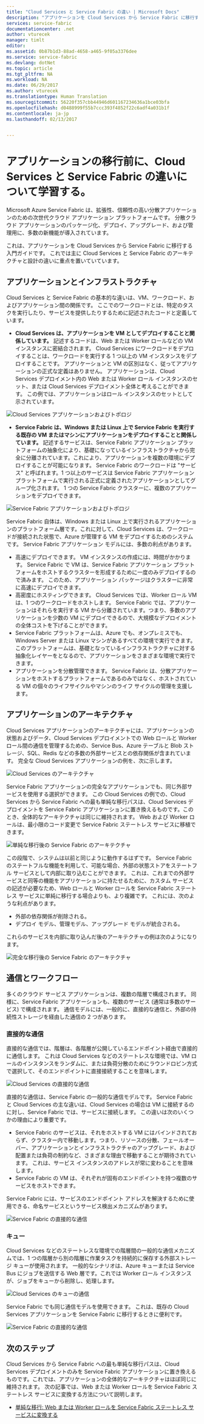 ```yaml
---
title: "Cloud Services と Service Fabric の違い | Microsoft Docs"
description: "アプリケーションを Cloud Services から Service Fabric に移行する際の概念の概要。"
services: service-fabric
documentationcenter: .net
author: vturecek
manager: timlt
editor: 
ms.assetid: 0b87b1d3-88ad-4658-a465-9f05a3376dee
ms.service: service-fabric
ms.devlang: dotNet
ms.topic: article
ms.tgt_pltfrm: NA
ms.workload: NA
ms.date: 06/29/2017
ms.author: vturecek
ms.translationtype: Human Translation
ms.sourcegitcommit: 56220f357cbb44946d601167234636a1bce03bfa
ms.openlocfilehash: d0488999f55b7ccc393f4852f22c6adf4a031b1f
ms.contentlocale: ja-jp
ms.lasthandoff: 02/13/2017


---
```

# <a name="learn-about-the-differences-between-cloud-services-and-service-fabric-before-migrating-applications"></a>アプリケーションの移行前に、Cloud Services と Service Fabric の違いについて学習する。
Microsoft Azure Service Fabric は、拡張性、信頼性の高い分散アプリケーションのための次世代クラウド アプリケーション プラットフォームです。 分散クラウド アプリケーションのパッケージ化、デプロイ、アップグレード、および管理用に、多数の新機能が導入されています。 

これは、アプリケーションを Cloud Services から Service Fabric に移行する入門ガイドです。 これでは主に Cloud Services と Service Fabric のアーキテクチャと設計の違いに重点を置いていています。

## <a name="applications-and-infrastructure"></a>アプリケーションとインフラストラクチャ
Cloud Services と Service Fabric の基本的な違いは、VM、ワークロード、およびアプリケーション間の関係です。 ここでのワークロードとは、特定のタスクを実行したり、サービスを提供したりするために記述されたコードと定義しています。

* **Cloud Services は、アプリケーションを VM としてデプロイすることと関係しています。** 記述するコードは、Web または Worker ロールなどの VM インスタンスに密結合されます。 Cloud Services にワークロードをデプロイすることは、ワークロードを実行する 1 つ以上の VM インスタンスをデプロイすることです。 アプリケーションと VM の区別はなく、従ってアプリケーションの正式な定義はありません。 アプリケーションは、Cloud Services デプロイメント内の Web または Worker ロール インスタンスのセット、または Cloud Services デプロイメント全体と考えることができます。 この例では、アプリケーションはロール インスタンスのセットとして示されています。

![Cloud Services アプリケーションおよびトポロジ][1]

* **Service Fabric は、Windows または Linux 上で Service Fabric を実行する既存の VM またはマシンにアプリケーションをデプロイすることと関係しています。** 記述するサービスは、Service Fabric アプリケーション プラットフォームの抽象化により、基礎になっているインフラストラクチャから完全に分離されています。これにより、アプリケーションを複数の環境にデプロイすることが可能になります。 Service Fabric のワークロードは "サービス" と呼ばれます。1 つ以上のサービスは Service Fabric アプリケーション プラットフォームで実行される正式に定義されたアプリケーションとしてグループ化されます。 1 つの Service Fabric クラスターに、複数のアプリケーションをデプロイできます。

![Service Fabric アプリケーションおよびトポロジ][2]

Service Fabric 自体は、Windows または Linux 上で実行されるアプリケーションのプラットフォーム層です。これに対して、Cloud Services は、ワークロードが接続された状態で、Azure が管理する VM をデプロイするためのシステムです。
Service Fabric アプリケーション モデルには、多数の利点があります。

* 高速にデプロイできます。 VM インスタンスの作成には、時間がかかります。 Service Fabric で VM は、Service Fabric アプリケーション プラットフォームをホストするクラスターを形成するために一度のみデプロイするので済みます。 このため、アプリケーション パッケージはクラスターに非常に高速にデプロイできます。
* 高密度にホスティングできます。 Cloud Services では、Worker ロール VM は、1 つのワークロードをホストします。 Service Fabric では、アプリケーションはそれらを実行する VM から分離されています。つまり、多数のアプリケーションを少数の VM にデプロイできるので、大規模なデプロイメントの全体コストを下げることができます。
* Service Fabric プラットフォームは、Azure でも、オンプレミスでも、Windows Server または Linux マシンがあるすべての環境で実行できます。 このプラットフォームは、基礎となっているインフラストラクチャに対する抽象化レイヤーをとなるので、アプリケーションをさまざまな環境で実行できます。 
* アプリケーションを分散管理できます。 Service Fabric は、分散アプリケーションをホストするプラットフォームであるのみではなく、ホストされている VM の個々のライフサイクルやマシンのライフ サイクルの管理を支援します。

## <a name="application-architecture"></a>アプリケーションのアーキテクチャ
Cloud Services アプリケーションのアーキテクチャには、アプリケーションの状態およびデータ、Cloud Services デプロイメントでの Web ロールと Worker ロール間の通信を管理するための、Service Bus、Azure テーブルと Blob ストレージ、SQL、Redis などの多数の外部サービスとの依存関係が含まれています。 完全な Cloud Services アプリケーションの例を、次に示します。  

![Cloud Services のアーキテクチャ][9]

Service Fabric アプリケーションの完全なアプリケーションでも、同じ外部サービスを使用する選択ができます。 この Cloud Services の例での、Cloud Services から Service Fabric への最も単純な移行パスは、Cloud Services デプロイメントを Service Fabric アプリケーションに置き換えるものです。このとき、全体的なアーキテクチャは同じに維持されます。 Web および Worker ロールは、最小限のコード変更で Service Fabric ステートレス サービスに移植できます。

![単純な移行後の Service Fabric のアーキテクチャ][10]

この段階で、システムは以前と同じように動作するはずです。 Service Fabric のステートフルな機能を利用して、可能な場合、外部の状態ストアをステートフル サービスとして内部に取り込むことができます。 これは、これまでの外部サービスと同等の機能をアプリケーションに持たせるために、カスタム サービスの記述が必要なため、Web ロールと Worker ロールを Service Fabric ステートレス サービスに単純に移行する場合よりも、より複雑です。 これには、次のような利点があります。 

* 外部の依存関係が削除される。 
* デプロイ モデル、管理モデル、アップグレード モデルが統合される。 

これらのサービスを内部に取り込んだ後のアーキテクチャの例は次のようになります。

![完全な移行後の Service Fabric のアーキテクチャ][11]

## <a name="communication-and-workflow"></a>通信とワークフロー
多くのクラウド サービス アプリケーションは、複数の階層で構成されます。 同様に、Service Fabric アプリケーションも、複数のサービス (通常は多数のサービス) で構成されます。 通信モデルには、一般的に、直接的な通信と、外部の持続性ストレージを経由した通信の 2 つがあります。

### <a name="direct-communication"></a>直接的な通信
直接的な通信では、階層は、各階層が公開しているエンドポイント経由で直接的に通信します。 これは Cloud Services などのステートレスな環境では、VM ロールのインスタンスをランダムに、または負荷分散のためにラウンドロビン方式で選択して、そのエンドポイントに直接接続することを意味します。

![Cloud Services の直接的な通信][5]

 直接的な通信は、Service Fabric の一般的な通信モデルです。 Service Fabric と Cloud Services の主な違いは、Cloud Services の場合は VM に接続するのに対し、Service Fabric では、サービスに接続します。 この違いは次のいくつかの理由により重要です。

* Service Fabric のサービスは、それをホストする VM にはバインドされておらず、クラスター内で移動します。つまり、リソースの分散、フェールオーバー、アプリケーションとインフラストラクチャのアップグレード、および配置または負荷の制約など、さまざまな理由で移動することが期待されています。 これは、サービス インスタンスのアドレスが常に変わることを意味します。 
* Service Fabric の VM は、それぞれが固有のエンドポイントを持つ複数のサービスをホストできます。

Service Fabric には、サービスのエンドポイント アドレスを解決するために使用できる、命名サービスというサービス検出メカニズムがあります。 

![Service Fabric の直接的な通信][6]

### <a name="queues"></a>キュー
Cloud Services などのステートレスな環境での階層間の一般的な通信メカニズムでは、1 つの階層から別の階層に作業タスクを持続的に保存する外部ストレージ キューが使用されます。 一般的なシナリオは、Azure キューまたは Service Bus にジョブを送信する Web 層です。これでは Worker ロール インスタンスが、ジョブをキューから削除し、処理します。

![Cloud Services のキューの通信][7]

Service Fabric でも同じ通信モデルを使用できます。 これは、既存の Cloud Services アプリケーションを Service Fabric に移行するときに便利です。 

![Service Fabric の直接的な通信][8]

## <a name="next-steps"></a>次のステップ
Cloud Services から Service Fabric への最も単純な移行パスは、Cloud Services デプロイメントのみを Service Fabric アプリケーションに置き換えるものです。これでは、アプリケーションの全体的なアーキテクチャはほぼ同じに維持されます。 次の記事では、Web または Worker ロールを Service Fabric ステートレス サービスに変換する方法について説明します。

* [単純な移行: Web または Worker ロールを Service Fabric ステートレス サービスに変換する](service-fabric-cloud-services-migration-worker-role-stateless-service.md)

<!--Image references-->
[1]: ./media/service-fabric-cloud-services-migration-differences/topology-cloud-services.png
[2]: ./media/service-fabric-cloud-services-migration-differences/topology-service-fabric.png
[5]: ./media/service-fabric-cloud-services-migration-differences/cloud-service-communication-direct.png
[6]: ./media/service-fabric-cloud-services-migration-differences/service-fabric-communication-direct.png
[7]: ./media/service-fabric-cloud-services-migration-differences/cloud-service-communication-queues.png
[8]: ./media/service-fabric-cloud-services-migration-differences/service-fabric-communication-queues.png
[9]: ./media/service-fabric-cloud-services-migration-differences/cloud-services-architecture.png
[10]: ./media/service-fabric-cloud-services-migration-differences/service-fabric-architecture-simple.png
[11]: ./media/service-fabric-cloud-services-migration-differences/service-fabric-architecture-full.png

